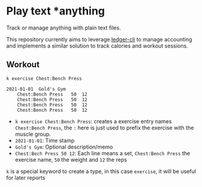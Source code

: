 # Play text \*anything

Track or manage anything with plain text files.

This repository currently aims to leverage [ledger-cli](https://www.ledger-cli.org/) to manage accounting and implements a similar solution to track calories and workout sessions.

## Workout

```
k exercise Chest:Bench Press

2021-01-01	Gold's Gym
	Chest:Bench Press	50	12
	Chest:Bench Press	50	12
	Chest:Bench Press	50	12
	Chest:Bench Press	50	12
```

-   `k exercise Chest:Bench Press`: creates a exercise entry names `Chest:Bench Press`, the `:` here is just used to prefix the exercise with the muscle group.
-   `2021-01-01`: Time stamp
-   `Gold's Gym`: Optional description/memo
-   `Chest:Bech Press 50 12`: Each line means a set, `Chest:Bench Press` the exercise name, `50` the weight and `12` the reps

`k` is a special keyword to create a type, in this case `exercise`, it will be useful for later reports
